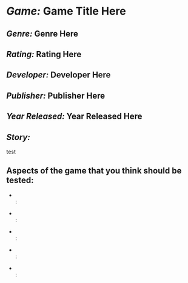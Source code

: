 <h1><i>Game:</i> Game Title Here</h1>

<h2><i>Genre:</i> Genre Here</h2>

<h2><i>Rating:</i> Rating Here</h2>

<h2><i>Developer:</i> Developer Here</h2>

<h2><i>Publisher:</i> Publisher Here</h2>

<h2><i>Year Released:</i> Year Released Here</h2>

<h2><i>Story:</i></h2>
<p>test</p>

<h2>Aspects of the game that you think should be tested:</h2>

<ul>
  <li></li>: <p></p>
  <li></li>: <p></p>
  <li></li>: <p></p>
  <li></li>: <p></p>
  <li></li>: <p></p>
</ul>
